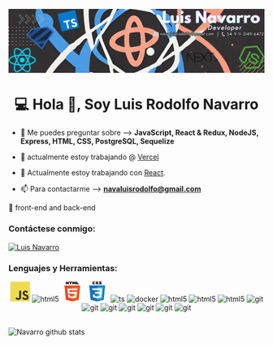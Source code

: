 
![Banner](https://github.com/luisnava6667/luisnava6667/blob/main/Banner.png)
### <h1 align="center">💻 Hola 👋, Soy Luis Rodolfo Navarro</h1>

- 💬 Me puedes preguntar sobre --> **JavaScript, React & Redux, NodeJS, Express, HTML, CSS, PostgreSQL, Sequelize**

- 🔭 actualmente estoy trabajando @ [Vercel](https://vercel.com)
 
- 🌱 Actualmente estoy trabajando con [React](https://reactjs.org).

- 📫 Para contactarme --> **navaluisrodolfo@gmail.com**

:rocket: front-end and back-end
<h3 align="left">Contáctese conmigo:</h3>
<a href="https://linkedin.com/in/luisnavarro-fullstack" target="blank"><img align="center" src="https://www.vectorlogo.zone/logos/linkedin/linkedin-icon.svg" alt="Luis Navarro" height="30" width="40" /></a>
</p>



<h3 align="left">Lenguajes y Herramientas:</h3>
<div align="center"> 
    <img src="https://raw.githubusercontent.com/devicons/devicon/master/icons/javascript/javascript-original.svg" alt="javascript" width="40" height="40"/>  
    <img src="https://upload.wikimedia.org/wikipedia/commons/thumb/4/47/React.svg/512px-React.svg.png" alt="html5" width="45" height="40"/> 
    <img src="https://raw.githubusercontent.com/devicons/devicon/master/icons/html5/html5-original-wordmark.svg" alt="html5" width="45" height="40"/> 
    <img src="https://raw.githubusercontent.com/devicons/devicon/master/icons/css3/css3-original-wordmark.svg" alt="css3" width="45" height="40"/> 
    <img src="https://skillicons.dev/icons?i=ts" alt="ts" width="40" height="40" />
    <img src="https://skillicons.dev/icons?i=docker" alt="docker" width="40" height="40" />    
    <img src="https://cdn.worldvectorlogo.com/logos/nodejs-icon.svg" alt="html5" width="40" height="40"/>
    <img src="https://www.vectorlogo.zone/logos/mongodb/mongodb-ar21.svg" alt="html5" width="95" height="45"/> 
    <img src="https://www.vectorlogo.zone/logos/postgresql/postgresql-icon.svg" alt="html5" width="40" height="40"/> 
    <img src="https://www.vectorlogo.zone/logos/git-scm/git-scm-icon.svg" alt="git" width="40" height="40"/> 
    <img src="https://www.vectorlogo.zone/logos/getpostman/getpostman-icon.svg" alt="git" width="40" height="40"/>
    <img src="https://www.vectorlogo.zone/logos/getbootstrap/getbootstrap-icon.svg" alt="git" width="40" height="40"/>
    <img src="https://www.vectorlogo.zone/logos/nodejs/nodejs-horizontal.svg" alt="git" width="40" height="40"/>
    <img src="https://www.vectorlogo.zone/logos/sequelizejs/sequelizejs-icon.svg" alt="git" width="40" height="40"/>
    <img src="https://www.vectorlogo.zone/logos/sqlite/sqlite-icon.svg" alt="git" width="40" height="40"/>
    <img src="https://www.vectorlogo.zone/logos/js_webpack/js_webpack-icon.svg" alt="git" width="40" height="40"/>
  
</div>



<!-- <h3 align="center">Connect with me:</h3>
<div align="center">
    [image](https://img.shields.io/badge/LinkedIn-0077B5?style=for-the-badge&logo=linkedin&logoColor=white)(https://www.linkedin.com/in/luis-navarro-282858243/)
    [image](https://img.shields.io/badge/Gmail-D14836?style=for-the-badge&logo=gmail&logoColor=white)(mailto:navaluisrodolfo@gmail.com)
 </div> -->
<br />

![Navarro github stats](https://github-readme-stats.vercel.app/api?username=luisr-nava&show_icons=true&theme=tokyonight)
